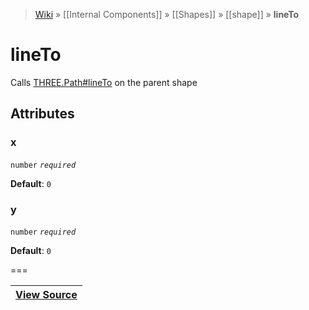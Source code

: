 > [Wiki](Home) » [[Internal Components]] » [[Shapes]] » [[shape]] » **lineTo**

# lineTo

Calls [THREE.Path#lineTo](https://threejs.org/docs/#api/extras/core/Path.lineTo) on the parent shape

## Attributes

### x
``` number ``` *``` required ```*

**Default**: `0`

### y
``` number ``` *``` required ```*

**Default**: `0`

===

|**[View Source](../blob/master/src/lib/descriptors/Geometry/Shapes/LineToDescriptor.js)**|
 ---|
